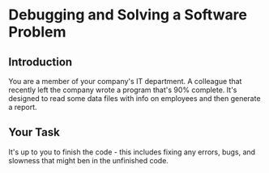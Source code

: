 # Debugging and Solving a Software Problem

## Introduction
You are a member of your company's IT department. A colleague that recently left the company wrote a program that's 90% complete.
It's designed to read some data files with info on employees and then generate a report. 

## Your Task
It's up to you to finish the code - this includes fixing any errors, bugs, and slowness that might ben in the unfinished code.
